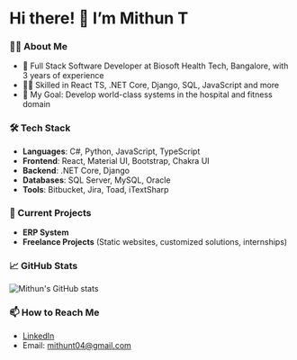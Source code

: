 # Hi there! 👋 I’m Mithun T

### 👨‍💻 About Me
- 💼 Full Stack Software Developer at Biosoft Health Tech, Bangalore, with 3 years of experience
- 👨‍🔧 Skilled in React TS, .NET Core, Django, SQL, JavaScript and more
- 🎯 My Goal: Develop world-class systems in the hospital and fitness domain

### 🛠️ Tech Stack
- **Languages**: C#, Python, JavaScript, TypeScript
- **Frontend**: React, Material UI, Bootstrap, Chakra UI
- **Backend**: .NET Core, Django
- **Databases**: SQL Server, MySQL, Oracle
- **Tools**: Bitbucket, Jira, Toad, iTextSharp

### 🌱 Current Projects
- **ERP System**
- **Freelance Projects** (Static websites, customized solutions, internships)

### 📈 GitHub Stats
![Mithun's GitHub stats](https://github-readme-stats.vercel.app/api?username=mithun-t&show_icons=true&theme=tokyonight)

### 📫 How to Reach Me
- [LinkedIn](https://www.linkedin.com/in/mithun-t)
- Email: mithunt04@gmail.com
